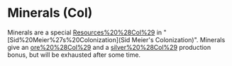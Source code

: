 # Minerals (Col)

Minerals are a special [Resources%20%28Col%29](resource) in "[Sid%20Meier%27s%20Colonization](Sid Meier's Colonization)". Minerals give an [ore%20%28Col%29](ore) and a [silver%20%28Col%29](silver) production bonus, but will be exhausted after some time.
